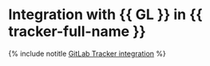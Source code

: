 # Integration with {{ GL }} in {{ tracker-full-name }}

{% include notitle [GitLab Tracker integration](../../_tutorials/dev/gitlab-tracker-integration.md) %}
